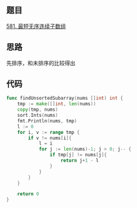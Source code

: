 ## 题目
[581. 最短无序连续子数组](https://leetcode-cn.com/problems/shortest-unsorted-continuous-subarray/)

## 思路
先排序，和未排序的比较得出

## 代码
```go
func findUnsortedSubarray(nums []int) int {
	tmp := make([]int, len(nums))
	copy(tmp, nums)
	sort.Ints(nums)
	fmt.Println(nums, tmp)
	l := 0
	for i, v := range tmp {
		if v != nums[i]{
			l = i
			for j := len(nums)-1; j > 0; j-- {
				if tmp[j] != nums[j]{
					return j+1 - l
				}
			}
		}
	}

	return 0
}
```
